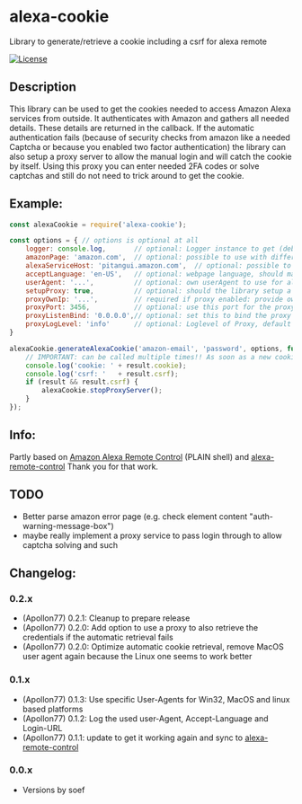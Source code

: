 # alexa-cookie

Library to generate/retrieve a cookie including a csrf for alexa remote

<!--
[![NPM version](http://img.shields.io/npm/v/alexa-remote.svg)](https://www.npmjs.com/package/alexa-remote)
[![Tests](http://img.shields.io/travis/soef/alexa-remote/master.svg)](https://travis-ci.org/soef/alexa-remote)
-->
[![License](https://img.shields.io/badge/license-MIT-blue.svg?style=flat)](https://github.com/soef/alexa-remote/blob/master/LICENSE)

## Description
This library can be used to get the cookies needed to access Amazon Alexa services from outside. It authenticates with Amazon and gathers all needed details. These details are returned in the callback.
If the automatic authentication fails (because of security checks from amazon like a needed Captcha or because you enabled two factor authentication) the library can also setup a proxy server to allow the manual login and will catch the cookie by itself. Using this proxy you can enter needed 2FA codes or solve captchas and still do not need to trick around to get the cookie.

## Example:
```javascript 1.8
const alexaCookie = require('alexa-cookie');

const options = { // options is optional at all
    logger: console.log,       // optional: Logger instance to get (debug) logs
    amazonPage: 'amazon.com',  // optional: possible to use with different countries, default is 'amazon.de'
    alexaServiceHost: 'pitangui.amazon.com',  // optional: possible to use with different countries, default is 'layla.amazon.de'
    acceptLanguage: 'en-US',   // optional: webpage language, should match to amazon-Page, default is 'de-DE'
    userAgent: '...',          // optional: own userAgent to use for all request, overwrites default one
    setupProxy: true,          // optional: should the library setup a proxy to get cookie when automatic way did not worked? Default false!
    proxyOwnIp: '...',         // required if proxy enabled: provide own IP or hostname to later access the proxy. needed to setup all rewriting and proxy stuff internally
    proxyPort: 3456,           // optional: use this port for the proxy, default is 0 means random port is selected
    proxyListenBind: '0.0.0.0',// optional: set this to bind the proxy to a special IP, default is '0.0.0.0'
    proxyLogLevel: 'info'      // optional: Loglevel of Proxy, default 'warn'
}

alexaCookie.generateAlexaCookie('amazon-email', 'password', options, function (err, result) {
    // IMPORTANT: can be called multiple times!! As soon as a new cookie is fetched or an error happened. Consider that!
    console.log('cookie: ' + result.cookie);
    console.log('csrf: '   + result.csrf);
    if (result && result.csrf) {
        alexaCookie.stopProxyServer();
    }
});

````

## Info:
Partly based on [Amazon Alexa Remote Control](http://blog.loetzimmer.de/2017/10/amazon-alexa-hort-auf-die-shell-echo.html) (PLAIN shell) and [alexa-remote-control](https://github.com/thorsten-gehrig/alexa-remote-control)
Thank you for that work.

## TODO
* Better parse amazon error page (e.g. check element content "auth-warning-message-box")
* maybe really implement a proxy service to pass login through to allow captcha solving and such

## Changelog:

### 0.2.x
* (Apollon77) 0.2.1: Cleanup to prepare release
* (Apollon77) 0.2.0: Add option to use a proxy to also retrieve the credentials if the automatic retrieval fails
* (Apollon77) 0.2.0: Optimize automatic cookie retrieval, remove MacOS user agent again because the Linux one seems to work better

### 0.1.x
* (Apollon77) 0.1.3: Use specific User-Agents for Win32, MacOS and linux based platforms
* (Apollon77) 0.1.2: Log the used user-Agent, Accept-Language and Login-URL
* (Apollon77) 0.1.1: update to get it working again and sync to [alexa-remote-control](https://github.com/thorsten-gehrig/alexa-remote-control)

### 0.0.x
* Versions by soef

